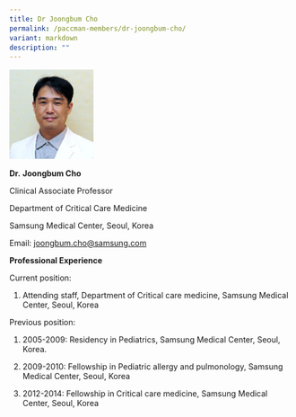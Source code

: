 ```yaml
---
title: Dr Joongbum Cho
permalink: /paccman-members/dr-joongbum-cho/
variant: markdown
description: ""
---
```

<img src="/images/PACCMAN%20Pediatric%20Acute/Members/JoongBum_Cho.png" style="width:150px">

**Dr.**&nbsp;**Joongbum Cho**

Clinical Associate Professor

Department of Critical Care Medicine

Samsung Medical Center, Seoul, Korea

Email:&nbsp;[joongbum.cho@samsung.com](mailto:joongbum.cho@samsung.com)&nbsp;&nbsp;

**Professional Experience**

Current position:

1.  Attending staff, Department of Critical care medicine, Samsung Medical Center, Seoul, Korea

Previous position:

1.  2005-2009: Residency in Pediatrics, Samsung Medical Center, Seoul, Korea.
    
2.  2009-2010: Fellowship in Pediatric allergy and pulmonology, Samsung Medical Center, Seoul, Korea
    
3.  2012-2014: Fellowship in Critical care medicine, Samsung Medical Center, Seoul, Korea